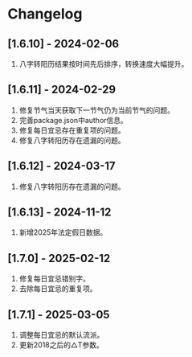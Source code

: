 # Changelog


## [1.6.10] - 2024-02-06
1. 八字转阳历结果按时间先后排序，转换速度大幅提升。

## [1.6.11] - 2024-02-29
1. 修复节气当天获取下一节气仍为当前节气的问题。
2. 完善package.json中author信息。
3. 修复每日宜忌存在重复项的问题。
4. 修复八字转阳历存在遗漏的问题。

## [1.6.12] - 2024-03-17
1. 修复八字转阳历存在遗漏的问题。

## [1.6.13] - 2024-11-12
1. 新增2025年法定假日数据。

## [1.7.0] - 2025-02-12
1. 修复每日宜忌错别字。
2. 去除每日宜忌的重复项。

## [1.7.1] - 2025-03-05
1. 调整每日宜忌的默认流派。
2. 更新2018之后的△T参数。
